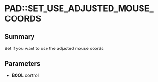 # PAD::SET_USE_ADJUSTED_MOUSE_COORDS

## Summary
Set if you want to use the adjusted mouse coords

## Parameters
* **BOOL** control
